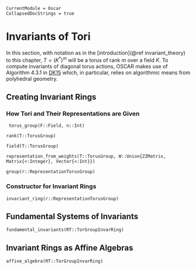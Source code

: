 ```@meta
CurrentModule = Oscar
CollapsedDocStrings = true
```

# Invariants of Tori
In this section, with notation as in the [introduction](@ref invariant_theory) to this chapter, $T =(K^{\ast})^m$ will be a torus of rank $m$
over a field $K$. To compute invariants of diagonal torus actions, OSCAR makes use of Algorithm 4.3.1  in [DK15](@cite) which,
in particular, relies on algorithmic means from polyhedral geometry.

## Creating Invariant Rings

### How Tori  and Their Representations are Given

```@docs
 torus_group(F::Field, n::Int)
```

```@docs
rank(T::TorusGroup)
```

```@docs
field(T::TorusGroup)
```

```@docs
representation_from_weights(T::TorusGroup, W::Union{ZZMatrix, Matrix{<:Integer}, Vector{<:Int}})
```

```@docs
group(r::RepresentationTorusGroup)
```

### Constructor for Invariant Rings

```@docs
invariant_ring(r::RepresentationTorusGroup)
```


## Fundamental Systems of Invariants

```@docs
fundamental_invariants(RT::TorGroupInvarRing)
```


## Invariant Rings as Affine Algebras

```@docs
affine_algebra(RT::TorGroupInvarRing)
```
